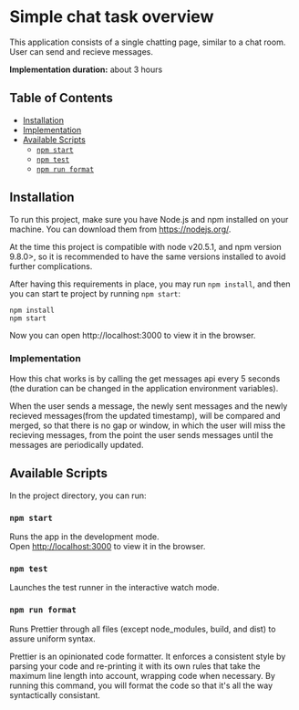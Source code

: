 # Simple chat task overview

This application consists of a single chatting page, similar to a chat room.
User can send and recieve messages.

<b>Implementation duration:</b> about 3 hours


## Table of Contents
- [Installation](#installation)
- [Implementation](#implementation)
- [Available Scripts](#available-scripts)
  - [`npm start`](#npm-start)
  - [`npm test`](#npm-test)
  - [`npm run format`](#npm-run-format)

## Installation

To run this project, make sure you have Node.js and npm installed on your machine. You can download them from https://nodejs.org/.

At the time this project is compatible with node v20.5.1, and npm version 9.8.0>, so it is recommended to have the same versions installed to avoid further complications.

After having this requirements in place, you may run `npm install`, and then you can start te project by running `npm start`:

```console
npm install
npm start
```

Now you can open http://localhost:3000 to view it in the browser.


### Implementation

How this chat works is by calling the get messages api every 5 seconds (the duration can be changed in the application environment variables).

When the user sends a message, the newly sent messages and the newly recieved messages(from the updated timestamp), will be compared and merged, so that there is no gap or window, in which the user will miss the recieving messages, from the point the user sends messages until the messages are periodically updated.


## Available Scripts

In the project directory, you can run:

### `npm start`

Runs the app in the development mode.\
Open [http://localhost:3000](http://localhost:3000) to view it in the browser.

### `npm test`

Launches the test runner in the interactive watch mode.

### `npm run format`

Runs Prettier through all files (except node_modules, build, and dist) to assure uniform syntax.

Prettier is an opinionated code formatter. It enforces a consistent style by parsing your code and re-printing it with its own rules that take the maximum line length into account, wrapping code when necessary. By running this command, you will format the code so that it's all the way syntactically consistant.